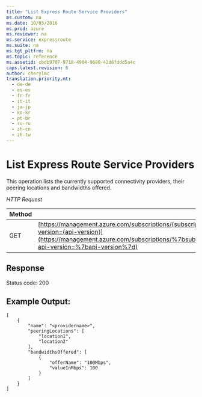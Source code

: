 ```yaml
---
title: "List Express Route Service Providers"
ms.custom: na
ms.date: 10/03/2016
ms.prod: azure
ms.reviewer: na
ms.service: expressroute
ms.suite: na
ms.tgt_pltfrm: na
ms.topic: reference
ms.assetid: cbdb9707-9718-4904-9680-42d6fddd5a4c
caps.latest.revision: 6
author: cherylmc
translation.priority.mt: 
  - de-de
  - es-es
  - fr-fr
  - it-it
  - ja-jp
  - ko-kr
  - pt-br
  - ru-ru
  - zh-cn
  - zh-tw
---
```

# List Express Route Service Providers
This operation lists the currently supported connectivity providers, their peering locations and bandwidths offered.  
  
 *HTTP Request*  
  
|Method|Url|  
|------------|---------|  
|GET|[https://management.azure.com/subscriptions/{subscriptionId}/providers/Microsoft.Network/expressRouteServiceProviders?api-version={api-version}](https://management.azure.com/subscriptions/%7bsubscriptionId%7d/providers/Microsoft.Network/expressRouteServiceProviders?api-version=%7bapi-version%7d)|  
  
## Response  
 Status code: 200  
  
## Example Output:  
  
```  
[  
    {  
        "name": "<providername>",  
        "peeringLocations": [  
            "location1",  
            "location2"  
        ],  
        "bandwidthsOffered": [  
            {  
                "offerName": "100Mbps",  
                "valueInMbps": 100  
            }  
        ]  
    }  
]  
  
```